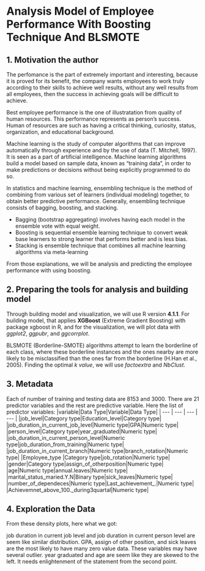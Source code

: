 # Analysis Model of Employee Performance With Boosting Technique And BLSMOTE

## 1. Motivation the author
The perfomance is the part of extremely important and interesting, because it is proved for its benefit, the company wants employees to work truly according to their skills to achieve well results, without any well results from all employees, then the success in achieving goals will be difficult to achieve.

Best employee performance is the one of illustratation from quality of human resources. This performance represents as person’s success. Human of resources are such as having a critical thinking, curiosity, status, organization, and educational background.

Machine learning is the study of computer algorithms that can improve automatically through experience and by the use of data (T. Mitchell, 1997). It is seen as a part of artificial intelligence. Machine learning algorithms build a model based on sample data, known as “training data”, in order to make predictions or decisions without being explicitly programmed to do so.

In statistics and machine learning, ensembling technique is the method of combining from various set of learners (individual modeling) together, to obtain better predictive performance. Generally, ensembling technique consists of bagging, boosting, and stacking.

- Bagging (bootstrap aggregating) involves having each model in the ensemble vote with equal weight.
- Boosting is sequential ensemble learning technique to convert weak base learners to strong learner that performs better and is less bias.
- Stacking is ensemble technique that combines all machine learning algorithms via meta-learning

From those explanations, we will be analysis and predicting the employee performance with using boosting.
## 2. Preparing the tools for analysis and building model
Through building model and visualization, we will use R version **4.1.1**. For building model, that applies **XGBoost** (Extreme Gradient Boosting) with package xgboost in R, and for the visualization, we will plot data with _ggplot2_, _ggpubr_, and _ggcorrplot_.

BLSMOTE (Borderline-SMOTE) algorithms attempt to learn the borderline of each class, where these borderline instances and the ones nearby are more likely to be misclassified than the ones far from the borderline (H.Han et al., 2005). Finding the optimal _k value_, we will use _factoextra_ and _NbClust_.

## 3. Metadata

Each of number of training and testing data are 8153 and 3000. There are 21 predictor variables and the rest are predictive variable. Here the list of predictor variables:
|variable|Data Type|Variable|Data Type|
| --- | --- | --- | --- |
|job_level|Category type|Education_level|Category type|
|job_duration_in_current_job_level|Numeric type|GPA|Numeric type|
|person_level|Category type|year_graduated|Numeric type|
|job_duration_in_current_person_level|Numeric type|job_duration_from_training|Numeric type|
|job_duration_in_current_branch|Numeric type|branch_rotation|Numeric type|
|Employee_type |Category type|job_rotation|Numeric type|
|gender|Category type|assign_of_otherposition|Numeric type|
|age|Numeric type|annual.leaves|Numeric type|
|marital_status_maried.Y.N|Binary type|sick_leaves|Numeric type|
|number_of_dependeces|Numeric type|Last_achievement_.|Numeric type|
|Achievemnet_above_100._during3quartal|Numeric type|



## 4. Exploration the Data
From these density plots, here what we got:

job duration in current job level and job duration in current person level are seem like similar distribution.
GPA, assign of other position, and sick leaves are the most likely to have many zero value data. These variables may have several outlier.
year graduated and age are seem like they are skewed to the left.
It needs enlightenment of the statement from the second point.
